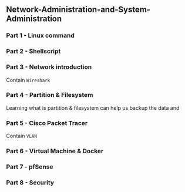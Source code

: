 ## Network-Administration-and-System-Administration
### Part 1 - Linux command
### Part 2 - Shellscript 
### Part 3 - Network introduction
Contain ```Wireshark```
### Part 4 - Partition & Filesystem 
Learning what is partition & filesystem can help us backup the data and 
### Part 5 - Cisco Packet Tracer
Contain ```VLAN```
### Part 6 - Virtual Machine & Docker
### Part 7 - pfSense
### Part 8 - Security
